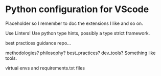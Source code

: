 Python configuration for VScode
===============================

Placeholder so I remember to doc the extensions I like and so on.

Use Linters! Use python type hints, possibly a type strict framework.

best practices guidance repo...

methodologies? philosophy? best_practices? dev_tools? Something like tools.

virtual envs and requirements.txt files